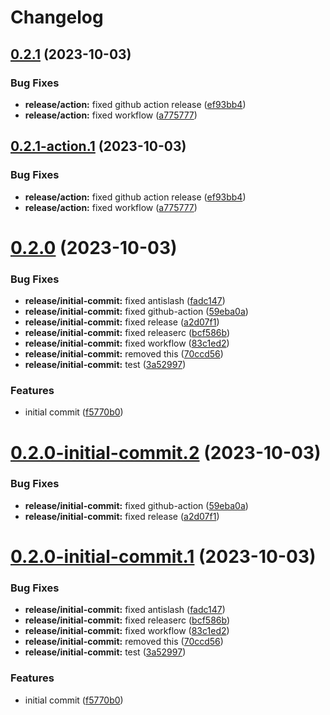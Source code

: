 # Changelog

## [0.2.1](https://github.com/alexandremahdhaoui/release/compare/v0.2.0...v0.2.1) (2023-10-03)


### Bug Fixes

* **release/action:** fixed github action release ([ef93bb4](https://github.com/alexandremahdhaoui/release/commit/ef93bb45ec1502a28a2c30f7ed1e7e2c2901770a))
* **release/action:** fixed workflow ([a775777](https://github.com/alexandremahdhaoui/release/commit/a775777a141777564bdfc6383a67aac6fb1c8b26))

## [0.2.1-action.1](https://github.com/alexandremahdhaoui/release/compare/v0.2.0...v0.2.1-action.1) (2023-10-03)


### Bug Fixes

* **release/action:** fixed github action release ([ef93bb4](https://github.com/alexandremahdhaoui/release/commit/ef93bb45ec1502a28a2c30f7ed1e7e2c2901770a))
* **release/action:** fixed workflow ([a775777](https://github.com/alexandremahdhaoui/release/commit/a775777a141777564bdfc6383a67aac6fb1c8b26))

# [0.2.0](https://github.com/alexandremahdhaoui/release/compare/v0.1.0...v0.2.0) (2023-10-03)


### Bug Fixes

* **release/initial-commit:** fixed antislash ([fadc147](https://github.com/alexandremahdhaoui/release/commit/fadc1471e3530e993b052470a3f8c49c9e95a701))
* **release/initial-commit:** fixed github-action ([59eba0a](https://github.com/alexandremahdhaoui/release/commit/59eba0a06addbd0fd20433d1bb6502b9a4220b5b))
* **release/initial-commit:** fixed release ([a2d07f1](https://github.com/alexandremahdhaoui/release/commit/a2d07f177947c9176c62281abc617b755048bb88))
* **release/initial-commit:** fixed releaserc ([bcf586b](https://github.com/alexandremahdhaoui/release/commit/bcf586b25562a2e6ccece7809adf34b437227907))
* **release/initial-commit:** fixed workflow ([83c1ed2](https://github.com/alexandremahdhaoui/release/commit/83c1ed25e7ce8329e8edceb41fbbbe269d8015d7))
* **release/initial-commit:** removed this ([70ccd56](https://github.com/alexandremahdhaoui/release/commit/70ccd56bc5afe941b8fef121462a66029ace2223))
* **release/initial-commit:** test ([3a52997](https://github.com/alexandremahdhaoui/release/commit/3a52997a375b012411a03339e2b35a21b68dfb64))


### Features

* initial commit ([f5770b0](https://github.com/alexandremahdhaoui/release/commit/f5770b0b689d640a34067bf9f59be7e8a5eae558))

# [0.2.0-initial-commit.2](https://github.com/alexandremahdhaoui/release/compare/v0.2.0-initial-commit.1...v0.2.0-initial-commit.2) (2023-10-03)


### Bug Fixes

* **release/initial-commit:** fixed github-action ([59eba0a](https://github.com/alexandremahdhaoui/release/commit/59eba0a06addbd0fd20433d1bb6502b9a4220b5b))
* **release/initial-commit:** fixed release ([a2d07f1](https://github.com/alexandremahdhaoui/release/commit/a2d07f177947c9176c62281abc617b755048bb88))

# [0.2.0-initial-commit.1](https://github.com/alexandremahdhaoui/release/compare/v0.1.0...v0.2.0-initial-commit.1) (2023-10-03)


### Bug Fixes

* **release/initial-commit:** fixed antislash ([fadc147](https://github.com/alexandremahdhaoui/release/commit/fadc1471e3530e993b052470a3f8c49c9e95a701))
* **release/initial-commit:** fixed releaserc ([bcf586b](https://github.com/alexandremahdhaoui/release/commit/bcf586b25562a2e6ccece7809adf34b437227907))
* **release/initial-commit:** fixed workflow ([83c1ed2](https://github.com/alexandremahdhaoui/release/commit/83c1ed25e7ce8329e8edceb41fbbbe269d8015d7))
* **release/initial-commit:** removed this ([70ccd56](https://github.com/alexandremahdhaoui/release/commit/70ccd56bc5afe941b8fef121462a66029ace2223))
* **release/initial-commit:** test ([3a52997](https://github.com/alexandremahdhaoui/release/commit/3a52997a375b012411a03339e2b35a21b68dfb64))


### Features

* initial commit ([f5770b0](https://github.com/alexandremahdhaoui/release/commit/f5770b0b689d640a34067bf9f59be7e8a5eae558))
